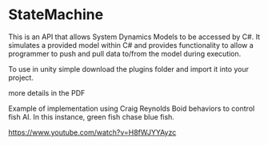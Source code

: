 # StateMachine

This is an API that allows System Dynamics Models to be accessed by C#. It simulates a provided model within C# and provides functionality to allow a programmer to push and pull data to/from the model during execution. 

To use in unity simple download the plugins folder and import it into your project. 

more details in the PDF

Example of implementation using Craig Reynolds Boid behaviors to control fish AI. 
In this instance, green fish chase blue fish.

https://www.youtube.com/watch?v=H8fWJYYAyzc

